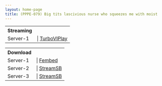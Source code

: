 ```yaml
---
layout: home-page
title: (PPPE-079) Big tits lascivious nurse who squeezes me with moist sweet slut pizzing and intense cowgirl position – An Mitsumi
---
```


<table><tbody>
<tr>
<th>Streaming</th>
</tr>
<tr>
<td>Server-1</td>
<td>| <a href="https://emturbovid.com/t/4Wa8Y3EYOcQivwAY5yUD" target="_blank">TurboVIPlay</a></td>
</tr>
</tbody></table>

<table><tbody>
<tr>
<th>Download</th>
</tr>
<tr>
<td>Server-1</td>
<td>| <a href="https://watchjavnow.xyz/f/ygj4wseyqy4kepw" target="_blank">Fembed</a></td>
</tr>
<tr>
<td>Server-2</td>
<td>| <a href="https://javside.com/d/3rrwas5t7wq3.html" target="_blank">StreamSB</a></td>
</tr>
<tr>
<td>Server-3</td>
<td>| <a href="https://javstar.club/d/yxuaf71effl1.html" target="_blank">StreamSB</a></td>
</tr>
</tbody></table>
